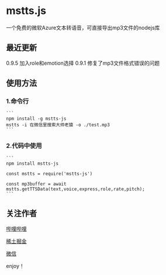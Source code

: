 # mstts.js

一个免费的微软Azure文本转语音，可直接导出mp3文件的nodejs库

## 最近更新

0.9.5 加入role和emotion选择
0.9.1 修复了mp3文件格式错误的问题

## 使用方法

### 1.命令行
    ```
    npm install -g mstts-js
    mstts -i 在微信里搜索大帅老猿 -o ./test.mp3
    ```

### 2.代码中使用
    ```
    npm install mstts-js

    const mstts = require('mstts-js')

    const mp3buffer = await mstts.getTTSData(text,voice,express,role,rate,pitch);
    ```

## 关注作者

[哔哩哔哩](https://space.bilibili.com/422646817)

[稀土掘金](https://juejin.cn/user/2955079655898093)

[微信](https://open.weixin.qq.com/qr/code?username=ezfullstack)

enjoy！